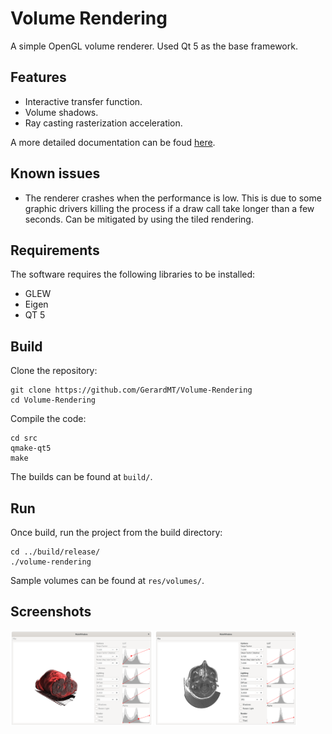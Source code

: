 # Volume Rendering
A simple OpenGL volume renderer. Used Qt 5 as the base framework.

## Features
- Interactive transfer function.
- Volume shadows.
- Ray casting rasterization acceleration.

A more detailed documentation can be foud [here](https://github.com/GerardMT/Volume-Rendering/tree/master/docs/report/report.pdf).

## Known issues
- The renderer crashes when the performance is low. This is due to some graphic drivers killing the process if a draw call take longer than a few seconds. Can be mitigated by using the tiled rendering.

## Requirements
The software requires the following libraries to be installed:
- GLEW
- Eigen
- QT 5

## Build
Clone the repository:

	git clone https://github.com/GerardMT/Volume-Rendering
	cd Volume-Rendering

Compile the code:

    cd src
    qmake-qt5
    make

The builds can be found at `build/`.

## Run
Once build, run the project from the build directory:

	cd ../build/release/
	./volume-rendering

Sample volumes can be found at `res/volumes/`.

## Screenshots
<img src="docs/screenshots/volume_1.png" alt="Volume 1" width="45%"> <img src="docs/screenshots/volume_2.png" alt="Volume 2" width="45%">